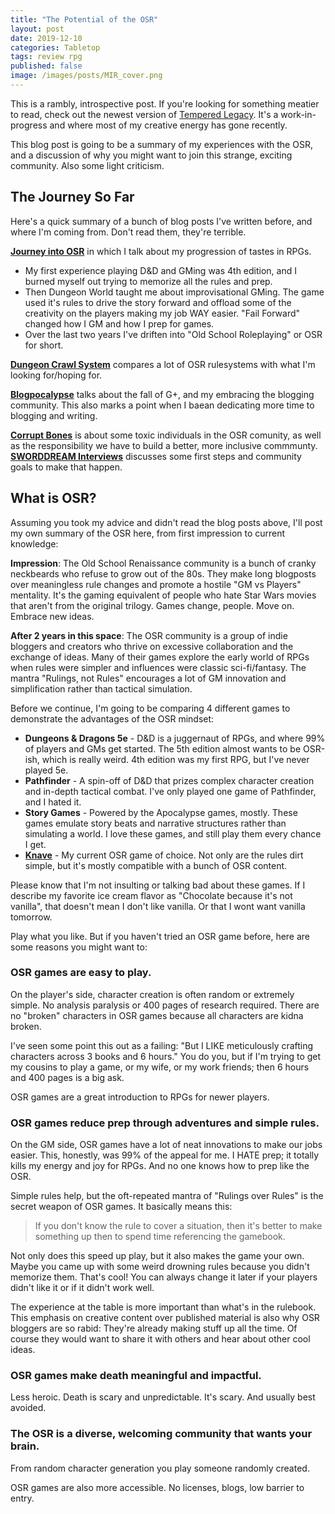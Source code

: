 ```yaml
---
title: "The Potential of the OSR"
layout: post
date: 2019-12-10
categories: Tabletop
tags: review rpg
published: false
image: /images/posts/MIR_cover.png
---
```


This is a rambly, introspective post. If you're looking for something meatier to read, check out the newest version of [Tempered Legacy](https://technicalgrimoire.com/tempered-legacy). It's a work-in-progress and where most of my creative energy has gone recently.

This blog post is going to be a summary of my experiences with the OSR, and a discussion of why you might want to join this strange, exciting community. Also some light criticism.

## The Journey So Far

Here's a quick summary of a bunch of blog posts I've written before, and where I'm coming from. Don't read them, they're terrible.

[**Journey into OSR**](/david/2016/09/my-journey-into-osr) in which I talk about my progression of tastes in RPGs.
 - My first experience playing D&D and GMing was 4th edition, and I burned myself out trying to memorize all the rules and prep. 
 - Then Dungeon World taught me about improvisational GMing. The game used it's rules to drive the story forward and offload some of the creativity on the players making my job WAY easier. "Fail Forward" changed how I GM and how I prep for games.
 - Over the last two years I've driften into "Old School Roleplaying" or OSR for short.

[**Dungeon Crawl System**](/david/2017/07/dungeon-crawl-system) compares a lot of OSR rulesystems with what I'm looking for/hoping for. 

[**Blogpocalypse**](/david/2018/10/blogpocalypse) talks about the fall of G+, and my embracing the blogging community. This also marks a point when I baean dedicating more time to blogging and writing.

[**Corrupt Bones**](/david/2019/02/corruptBones) is about some toxic individuals in the OSR comunity, as well as the responsibility we have to build a better, more inclusive commmunty. [**SWORDDREAM Interviews**](/david/2019/06/SWORDDREAM) discusses some first steps and community goals to make that happen.

## What is OSR?

Assuming you took my advice and didn't read the blog posts above, I'll post my own summary of the OSR here, from first impression to current knowledge:

**Impression**: The Old School Renaissance community is a bunch of cranky neckbeards who refuse to grow out of the 80s. They make long blogposts over meaningless rule changes and promote a hostile "GM vs Players" mentality. It's the gaming equivalent of people who hate Star Wars movies that aren't from the original trilogy. Games change, people. Move on. Embrace new ideas.

**After 2 years in this space**: The OSR community is a group of indie bloggers and creators who thrive on excessive collaboration and the exchange of ideas. Many of their games explore the early world of RPGs when rules were simpler and influences were classic sci-fi/fantasy. The mantra "Rulings, not Rules" encourages a lot of GM innovation and simplification rather than tactical simulation.

Before we continue, I'm going to be comparing 4 different games to demonstrate the advantages of the OSR mindset:

- **Dungeons & Dragons 5e** - D&D is a juggernaut of RPGs, and where 99% of players and GMs get started. The 5th edition almost wants to be OSR-ish, which is really weird. 4th edition was my first RPG, but I've never played 5e.
- **Pathfinder** - A spin-off of D&D that prizes complex character creation and in-depth tactical combat. I've only played one game of Pathfinder, and I hated it.
- **Story Games** - Powered by the Apocalypse games, mostly. These games emulate story beats and narrative structures rather than simulating a world. I love these games, and still play them every chance I get.
- [**Knave**](https://www.drivethrurpg.com/product/250888/Knave) - My current OSR game of choice. Not only are the rules dirt simple, but it's mostly compatible with a bunch of OSR content.

Please know that I'm not insulting or talking bad about these games. If I describe my favorite ice cream flavor as "Chocolate because it's not vanilla", that doesn't mean I don't like vanilla. Or that I wont want vanilla tomorrow. 

Play what you like. But if you haven't tried an OSR game before, here are some reasons you might want to:

### OSR games are easy to play. 

On the player's side, character creation is often random or extremely simple. No analysis paralysis or 400 pages of research required. There are no "broken" characters in OSR games because all characters are kidna broken. 

I've seen some point this out as a failing: "But I LIKE meticulously crafting characters across 3 books and 6 hours." You do you, but if I'm trying to get my cousins to play a game, or my wife, or my work friends; then 6 hours and 400 pages is a big ask. 

OSR games are a great introduction to RPGs for newer players.

### OSR games reduce prep through adventures and simple rules. 

On the GM side, OSR games have a lot of neat innovations to make our jobs easier. This, honestly, was 99% of the appeal for me. I HATE prep; it totally kills my energy and joy for RPGs. And no one knows how to prep like the OSR.

Simple rules help, but the oft-repeated mantra of "Rulings over Rules" is the secret weapon of OSR games. It basically means this:

> If you don't know the rule to cover a situation, then it's better to make something up then to spend time referencing the gamebook.

Not only does this speed up play, but it also makes the game your own. Maybe you came up with some weird drowning rules because you didn't memorize them. That's cool! You can always change it later if your players didn't like it or if it didn't work well.

The experience at the table is more important than what's in the rulebook. This emphasis on creative content over published material is also why OSR bloggers are so rabid: They're already making stuff up all the time. Of course they would want to share it with others and hear about other cool ideas.

### OSR games make death meaningful and impactful. 

Less heroic. Death is scary and unpredictable. It's scary. And usually best avoided.

### The OSR is a diverse, welcoming community that wants your brain.

From random character generation you play someone randomly created.

OSR games are also more accessible. No licenses, blogs, low barrier to entry.